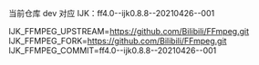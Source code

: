 当前仓库 dev 对应 IJK：ff4.0--ijk0.8.8--20210426--001

IJK_FFMPEG_UPSTREAM=https://github.com/Bilibili/FFmpeg.git
IJK_FFMPEG_FORK=https://github.com/Bilibili/FFmpeg.git
IJK_FFMPEG_COMMIT=ff4.0--ijk0.8.8--20210426--001
